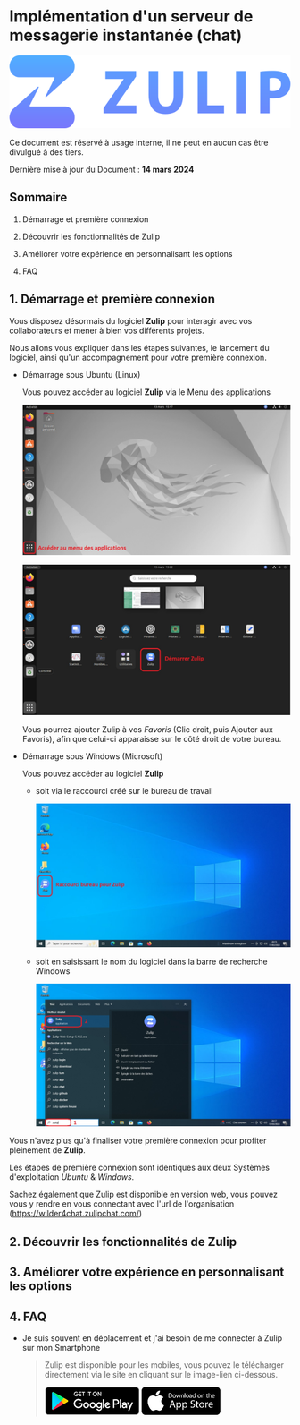 # Implémentation d'un serveur de messagerie instantanée (chat)

![Zulip](attachments/Zulip.png)

Ce document est réservé à usage interne, il ne peut en aucun cas être divulgué à des tiers.

Dernière mise à jour du Document : **14 mars 2024**

## **Sommaire**

1. Démarrage et première connexion

2. Découvrir les fonctionnalités de Zulip

3. Améliorer votre expérience en personnalisant les options

4. FAQ

## **1. Démarrage et première connexion**

Vous disposez désormais du logiciel **Zulip** pour interagir avec vos collaborateurs et mener à bien vos différents projets.

Nous allons vous expliquer dans les étapes suivantes, le lancement du logiciel, ainsi qu'un accompagnement pour votre première connexion.

- Démarrage sous Ubuntu (Linux)

    Vous pouvez accéder au logiciel **Zulip** via le Menu des applications

    ![Zulip_Launch_Linux_01](attachments/Zulip_Launch_Ubuntu_01.jpg)

    ![Zulip_Launch_Linux_02](attachments/Zulip_Launch_Ubuntu_02.jpg)

    Vous pourrez ajouter Zulip à vos _Favoris_ (Clic droit, puis Ajouter aux Favoris), afin que celui-ci apparaisse sur le côté droit de votre bureau.

- Démarrage sous Windows (Microsoft)

    Vous pouvez accéder au logiciel **Zulip**

    - soit via le raccourci créé sur le bureau de travail

        ![Zulip_Launch_Win_01](attachments/Zulip_Launch_Win_01.jpg)

    - soit en saisissant le nom du logiciel dans la barre de recherche Windows

        ![Zulip_Launch_Win_02](attachments/Zulip_Launch_Win_02.jpg)

Vous n'avez plus qu'à finaliser votre première connexion pour profiter pleinement de **Zulip**.

Les étapes de première connexion sont identiques aux deux Systèmes d'exploitation _Ubuntu_ & _Windows_.

Sachez également que Zulip est disponible en version web, vous pouvez vous y rendre en vous connectant avec l'url de l'organisation (https://wilder4chat.zulipchat.com/)

## **2. Découvrir les fonctionnalités de Zulip**

## **3. Améliorer votre expérience en personnalisant les options**

## **4. FAQ**

- Je suis souvent en déplacement et j'ai besoin de me connecter à Zulip sur mon Smartphone

    >
    > Zulip est disponible pour les mobiles, vous pouvez le télécharger directement via le site en cliquant sur le image-lien ci-dessous.
    >
    > [![Download for Android](attachments/google-play-badge.png)](https://zulip.com/apps/android)  [![Download for iPhone](attachments/app-store-badge.png)](https://zulip.com/apps/ios)
    >


